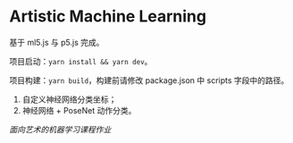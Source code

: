 # Artistic Machine Learning

基于 ml5.js 与 p5.js 完成。

项目启动：`yarn install && yarn dev`。

项目构建：`yarn build`，构建前请修改 package.json 中 scripts 字段中的路径。

1. 自定义神经网络分类坐标；
2. 神经网络 + PoseNet 动作分类。

*面向艺术的机器学习课程作业*
